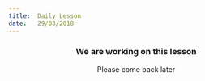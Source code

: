 ```yaml
---
title:  Daily Lesson
date:   29/03/2018
---
```


### <center>We are working on this lesson</center>
<center>Please come back later</center>